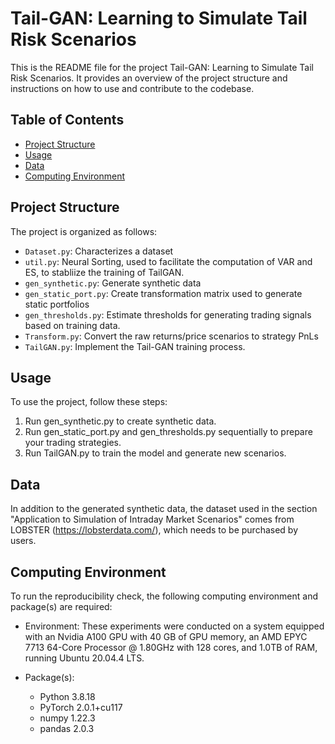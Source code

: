 # Tail-GAN: Learning to Simulate Tail Risk Scenarios

This is the README file for the project Tail-GAN: Learning to Simulate Tail Risk Scenarios. It provides an overview of the project structure and instructions on how to use and contribute to the codebase.

## Table of Contents

- [Project Structure](#project-structure)
- [Usage](#usage)
- [Data](#data)
- [Computing Environment](#computing-environment)

## Project Structure

The project is organized as follows:

- `Dataset.py`: Characterizes a dataset
- `util.py`: Neural Sorting, used to facilitate the computation of VAR and ES, to stabliize the training of TailGAN.
- `gen_synthetic.py`: Generate synthetic data
- `gen_static_port.py`: Create transformation matrix used to generate static portfolios
- `gen_thresholds.py`: Estimate thresholds for generating trading signals based on training data.
- `Transform.py`: Convert the raw returns/price scenarios to strategy PnLs
- `TailGAN.py`: Implement the Tail-GAN training process.

## Usage

To use the project, follow these steps:

1. Run gen_synthetic.py to create synthetic data.
2. Run gen_static_port.py and gen_thresholds.py sequentially to prepare your trading strategies.
3. Run TailGAN.py to train the model and generate new scenarios.

## Data
In addition to the generated synthetic data, the dataset used in the section "Application to Simulation of Intraday Market Scenarios" comes from LOBSTER (https://lobsterdata.com/), which needs to be purchased by users.

## Computing Environment
To run the reproducibility check, the following computing environment and package(s) are required:
- Environment: These experiments were conducted on a system equipped with an Nvidia A100 GPU with 40 GB of GPU memory, an AMD EPYC 7713 64-Core Processor @ 1.80GHz with 128 cores, and 1.0TB of RAM, running Ubuntu 20.04.4 LTS. 

- Package(s): 
    - Python 3.8.18
    - PyTorch 2.0.1+cu117
    - numpy 1.22.3
    - pandas 2.0.3
